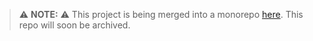 > ⚠️ **NOTE:** ⚠️ This project is being merged into a monorepo [here](https://github.com/jrc03c/monorepo/tree/main/packages/vector2). This repo will soon be archived.

